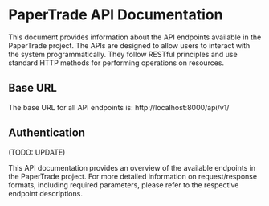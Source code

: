 # PaperTrade API Documentation
This document provides information about the API endpoints available in the PaperTrade project. The APIs are designed to allow users to interact with the system programmatically. They follow RESTful principles and use standard HTTP methods for performing operations on resources.

## Base URL
The base URL for all API endpoints is: http://localhost:8000/api/v1/

## Authentication
(TODO: UPDATE)


This API documentation provides an overview of the available endpoints in the PaperTrade project. For more detailed information on request/response formats, including required parameters, please refer to the respective endpoint descriptions.


